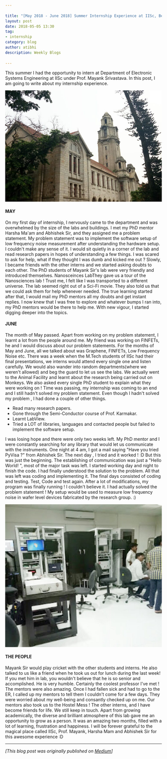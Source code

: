 ```yaml
---

title: "[May 2018 - June 2018] Summer Internship Experience at IISc, Bengaluru"
layout: post
date: 2018-05-05 13:30
tag:
- internship
category: blog
author: atibhi
description: Weekly Blogs

---
```


This summer I had the opportunity to intern at Department of Electronic Systems Engineering at IISc under Prof. Mayank Srivastava. In this post, I am going to write about my internship experience.

![IISc Image](images/iisc-1.jpeg)

#### MAY
On my first day of internship, I nervously came to the department and was overwhelmed by the size of the labs and buildings. I met my PhD mentor Harsha Ma'am and Abhishek Sir, and they assigned me a problem statement.
My problem statement was to implement the software setup of low frequency noise measurement after understanding the hardware setup.
I couldn't make any sense of it. I would sit quietly in a corner of the lab and read research papers in hopes of understanding a few things. I was scared to ask for help, what if they thought I was dumb and kicked me out ? Slowly, I became friends with the other interns and we started asking doubts to each other. The PhD students of Mayank Sir's lab were very friendly and introduced themselves.
Nanosceinces LabThey gave us a tour of the Nanosciences lab ! Trust me, I felt like I was transported to a different universe. The lab seemed right out of a Sci-Fi movie.
They also told us that we could ask them for help whenever needed. The true learning started after that, I would mail my PhD mentors all my doubts and get instant replies. I now knew that I was free to explore and whatever bumps I ran into, my PhD mentors would be there to help me. With new vigour, I started digging deeper into the topics.

#### JUNE
The month of May passed. Apart from working on my problem statement, I learnt a lot from the people around me.
My friend was working on FINFETs, he and I would discuss about our problem statements. For the months of May and June, all we talked about was Graphene, FINFETs, Low Frequency Noise etc. There was a week when the M.Tech students of IISc had their final presentations, we interns would attend every single one and listen carefully. We would also wander into random departments(where we weren't allowed) and beg the guard to let us see the labs. We actually went to the Animal Facility and learnt about the research being carried out on Monkeys. We also asked every single PhD student to explain what they were working on !
Time was passing, my internship was coming to an end and I still hadn't solved my problem statement. Even though I hadn't solved my problem , I had done a couple of other things.
- Read many research papers.
- Gone through the Semi-Conductor course of Prof. Karmakar.
- Learnt LabView.
- Tried a LOT of libraries, languages and contacted people but failed to implement the software setup.

I was losing hope and there were only two weeks left. My PhD mentor and I were constantly searching for any library that would let us communicate with the instruments. One night at 4 am, I got a mail saying "Have you tried PyVisa ?" from Abhishek Sir.
The next day , I tried and it worked ! :D
But this was just the beginning. The establishing of communication was just a "Hello World! ", most of the major task was left. I started working day and night to finish the code. I had finally understood the solution to the problem. All that was left was coding and implementing it.
The final days consisted of coding and testing. Test, Code and test again. After a lot of modifications, my program was finally running ! I couldn't believe it. I had actually solved the problem statement !
My setup would be used to measure low frequency noise in wafer level devices fabricated by the research group. :)

![IISc Lab](images/iisc-lab.jpeg)

#### THE PEOPLE

Mayank Sir would play cricket with the other students and interns. He also talked to us like a friend when he took us out for lunch during the last week! If you met him in lab, you wouldn't believe that he is so senior and accomplished. He is very humble. Certainly the coolest professor I've met !
The mentors were also amazing. Once I had fallen sick and had to go to the ER, I called up my mentors to tell them I couldn't come for a few days. They were worried about my well-being and consantly checked up on me. Our mentors also took us to the Hostel Mess !
The other interns, and I have become friends for life. We still keep in touch.
Apart from growing academically, the diverse and brilliant atmosphere of this lab gave me an opportunity to grow as a person. It was an amazing two months, filled with a lot of learning, frustration and happiness.
I will be forever grateful to the magical place called IISc, Prof. Mayank, Harsha Mam and Abhishek Sir for this awesome experience :D

------

*[This blog post was originally published on [Medium](https://medium.com/@atibhiagrawal/my-2018-summer-internship-at-indian-institute-of-sciences-bengaluru-dc804834bde8)]*